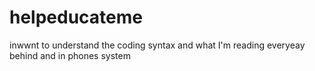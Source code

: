# helpeducateme
inwwnt to understand the coding  syntax and what I'm reading everyeay behind and in phones system
